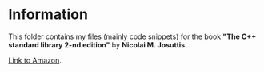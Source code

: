 # Information
This folder contains my files (mainly code snippets) for the book  **"The C++ standard library 2-nd edition"** by **Nicolai M. Josuttis**.

[Link to Amazon](http://www.amazon.com/The-Standard-Library-Tutorial-Reference/dp/0321623215).
